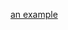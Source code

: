 [an example](https://github.com/mjaimin/CPPPractice/blob/master/Misc/Const/ConstFunction%26Mutable.cpp "") 
